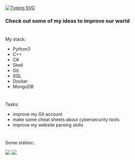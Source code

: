 
 [![Typing SVG](https://readme-typing-svg.herokuapp.com?font=Square+Peg&size=28&duration=8000&color=219908&background=FFFAFB00&center=true&vCenter=true&multiline=true&lines=Software+developer+%26+CTF+player)](https://git.io/typing-svg)
### Check out some of my ideas to improve our world
#
My stack:

- Python3 
- C++ 
- C#
- Shell
- Git
- SQL
- Docker
- MongoDB

#
Tasks:

- improve my Git account
- make some cheat sheets about cybersecurity tools
- improve my website parsing skills

#

Some statisic:

![](https://github-profile-summary-cards.vercel.app/api/cards/most-commit-language?username=SeregaDeveloper&theme=solarized_dark)
![](https://github-profile-summary-cards.vercel.app/api/cards/repos-per-language?username=SeregaDeveloper&theme=solarized_dark)
